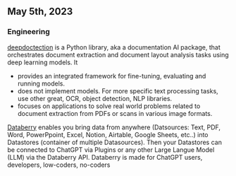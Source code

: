 ## May 5th, 2023

### Engineering 

[deepdoctection](https://github.com/deepdoctection/deepdoctection) is a Python library, aka a documentation AI package, that orchestrates document extraction and document layout analysis tasks using deep learning models. It
* provides an integrated framework for fine-tuning, evaluating and running models. 
* does not implement models. For more specific text processing tasks, use other great, OCR, object detection, NLP libraries.
* focuses on applications to solve real world problems related to document extraction from PDFs or scans in various image formats.

[Databerry](https://github.com/gmpetrov/databerry) enables you bring data from anywhere (Datsources: Text, PDF, Word, PowerPpoint, Excel, Notion, Airtable, Google Sheets, etc..) into Datastores (container of multiple Datasources). Then your Datastores can be connected to ChatGPT via Plugins or any other Large Langue Model (LLM) via the Databerry API.
Databerry is made for ChatGPT users, developers, low-coders, no-coders
